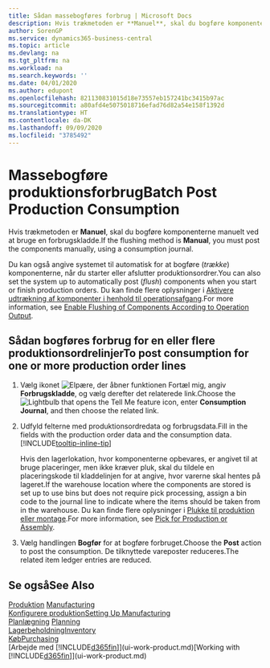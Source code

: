 ```yaml
---
title: Sådan massebogføres forbrug | Microsoft Docs
description: Hvis trækmetoden er **Manuel**, skal du bogføre komponenterne manuelt ved at bruge en forbrugskladde.
author: SorenGP
ms.service: dynamics365-business-central
ms.topic: article
ms.devlang: na
ms.tgt_pltfrm: na
ms.workload: na
ms.search.keywords: ''
ms.date: 04/01/2020
ms.author: edupont
ms.openlocfilehash: 821130831015d18e73557eb157241bc3415b97ac
ms.sourcegitcommit: a80afd4e5075018716efad76d82a54e158f1392d
ms.translationtype: HT
ms.contentlocale: da-DK
ms.lasthandoff: 09/09/2020
ms.locfileid: "3785492"
---
```

# <a name="batch-post-production-consumption"></a><span data-ttu-id="308b8-103">Massebogføre produktionsforbrug</span><span class="sxs-lookup"><span data-stu-id="308b8-103">Batch Post Production Consumption</span></span>
<span data-ttu-id="308b8-104">Hvis trækmetoden er **Manuel**, skal du bogføre komponenterne manuelt ved at bruge en forbrugskladde.</span><span class="sxs-lookup"><span data-stu-id="308b8-104">If the flushing method is **Manual**, you must post the components manually, using a consumption journal.</span></span>

<span data-ttu-id="308b8-105">Du kan også angive systemet til automatisk for at bogføre (*trække*) komponenterne, når du starter eller afslutter produktionsordrer.</span><span class="sxs-lookup"><span data-stu-id="308b8-105">You can also set the system up to automatically post (*flush*) components when you start or finish production orders.</span></span> <span data-ttu-id="308b8-106">Du kan finde flere oplysninger i [Aktivere udtrækning af komponenter i henhold til operationsafgang](production-how-to-flush-components-according-to-operation-output.md).</span><span class="sxs-lookup"><span data-stu-id="308b8-106">For more information, see [Enable Flushing of Components According to Operation Output](production-how-to-flush-components-according-to-operation-output.md).</span></span>

## <a name="to-post-consumption-for-one-or-more-production-order-lines"></a><span data-ttu-id="308b8-107">Sådan bogføres forbrug for en eller flere produktionsordrelinjer</span><span class="sxs-lookup"><span data-stu-id="308b8-107">To post consumption for one or more production order lines</span></span>  
1.  <span data-ttu-id="308b8-108">Vælg ikonet ![Elpære, der åbner funktionen Fortæl mig](media/ui-search/search_small.png "Fortæl mig, hvad du vil foretage dig"), angiv **Forbrugskladde**, og vælg derefter det relaterede link.</span><span class="sxs-lookup"><span data-stu-id="308b8-108">Choose the ![Lightbulb that opens the Tell Me feature](media/ui-search/search_small.png "Tell me what you want to do") icon, enter **Consumption Journal**, and then choose the related link.</span></span>  
2.  <span data-ttu-id="308b8-109">Udfyld felterne med produktionsordredata og forbrugsdata.</span><span class="sxs-lookup"><span data-stu-id="308b8-109">Fill in the fields with the production order data and the consumption data.</span></span> [!INCLUDE[tooltip-inline-tip](includes/tooltip-inline-tip_md.md)]  

    <span data-ttu-id="308b8-110">Hvis den lagerlokation, hvor komponenterne opbevares, er angivet til at bruge placeringer, men ikke kræver pluk, skal du tildele en placeringskode til kladdelinjen for at angive, hvor varerne skal hentes på lageret.</span><span class="sxs-lookup"><span data-stu-id="308b8-110">If the warehouse location where the components are stored is set up to use bins but does not require pick processing, assign a bin code to the journal line to indicate where the items should be taken from in the warehouse.</span></span> <span data-ttu-id="308b8-111">Du kan finde flere oplysninger i [Plukke til produktion eller montage](warehouse-how-to-pick-for-production.md).</span><span class="sxs-lookup"><span data-stu-id="308b8-111">For more information, see [Pick for Production or Assembly](warehouse-how-to-pick-for-production.md).</span></span>  
3.  <span data-ttu-id="308b8-112">Vælg handlingen **Bogfør** for at bogføre forbruget.</span><span class="sxs-lookup"><span data-stu-id="308b8-112">Choose the **Post** action to post the consumption.</span></span> <span data-ttu-id="308b8-113">De tilknyttede vareposter reduceres.</span><span class="sxs-lookup"><span data-stu-id="308b8-113">The related item ledger entries are reduced.</span></span>

## <a name="see-also"></a><span data-ttu-id="308b8-114">Se også</span><span class="sxs-lookup"><span data-stu-id="308b8-114">See Also</span></span>  
<span data-ttu-id="308b8-115">[Produktion](production-manage-manufacturing.md)  </span><span class="sxs-lookup"><span data-stu-id="308b8-115">[Manufacturing](production-manage-manufacturing.md)  </span></span>  
[<span data-ttu-id="308b8-116">Konfigurere produktion</span><span class="sxs-lookup"><span data-stu-id="308b8-116">Setting Up Manufacturing</span></span>](production-configure-production-processes.md)  
<span data-ttu-id="308b8-117">[Planlægning](production-planning.md)    </span><span class="sxs-lookup"><span data-stu-id="308b8-117">[Planning](production-planning.md)    </span></span>  
[<span data-ttu-id="308b8-118">Lagerbeholdning</span><span class="sxs-lookup"><span data-stu-id="308b8-118">Inventory</span></span>](inventory-manage-inventory.md)  
[<span data-ttu-id="308b8-119">Køb</span><span class="sxs-lookup"><span data-stu-id="308b8-119">Purchasing</span></span>](purchasing-manage-purchasing.md)  
<span data-ttu-id="308b8-120">[Arbejde med [!INCLUDE[d365fin](includes/d365fin_md.md)]](ui-work-product.md)</span><span class="sxs-lookup"><span data-stu-id="308b8-120">[Working with [!INCLUDE[d365fin](includes/d365fin_md.md)]](ui-work-product.md)</span></span>
